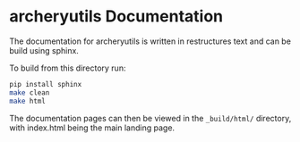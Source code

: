 # archeryutils Documentation

The documentation for archeryutils is written in restructures text and can be build
using sphinx.

To build from this directory run:
```bash
pip install sphinx
make clean
make html
```

The documentation pages can then be viewed in the `_build/html/` directory, with
index.html being the main landing page.

